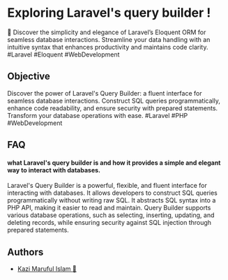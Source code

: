 # Exploring Laravel's query builder !
🚀 Discover the simplicity and elegance of Laravel’s Eloquent ORM for seamless database interactions. Streamline your data handling with an intuitive syntax that enhances productivity and maintains code clarity. #Laravel #Eloquent #WebDevelopment

## Objective

Discover the power of Laravel's Query Builder: a fluent interface for seamless database interactions. Construct SQL queries programmatically, enhance code readability, and ensure security with prepared statements. Transform your database operations with ease. #Laravel #PHP #WebDevelopment


## FAQ

#### what Laravel's query builder is and how it provides a simple and elegant way to interact with databases.

Laravel's Query Builder is a powerful, flexible, and fluent interface for interacting with databases. It allows developers to construct SQL queries programmatically without writing raw SQL. It abstracts SQL syntax into a PHP API, making it easier to read and maintain. Query Builder supports various database operations, such as selecting, inserting, updating, and deleting records, while ensuring security against SQL injection through prepared statements.


## Authors

- [Kazi Maruful Islam 🤗](https://www.github.com/maruf-ux)
